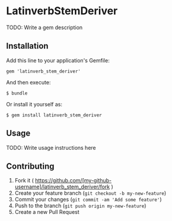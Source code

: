 # LatinverbStemDeriver

TODO: Write a gem description

## Installation

Add this line to your application's Gemfile:

    gem 'latinverb_stem_deriver'

And then execute:

    $ bundle

Or install it yourself as:

    $ gem install latinverb_stem_deriver

## Usage

TODO: Write usage instructions here

## Contributing

1. Fork it ( https://github.com/[my-github-username]/latinverb_stem_deriver/fork )
2. Create your feature branch (`git checkout -b my-new-feature`)
3. Commit your changes (`git commit -am 'Add some feature'`)
4. Push to the branch (`git push origin my-new-feature`)
5. Create a new Pull Request
